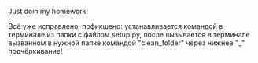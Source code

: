 Just doin my homework!

Всё уже исправлено, пофикшено: устанавливается командой в терминале из папки с файлом setup.py, после вызывается в терминале вызванном в нужной папке командой "clean_folder" через нижнее  "_" подчёркивание!
